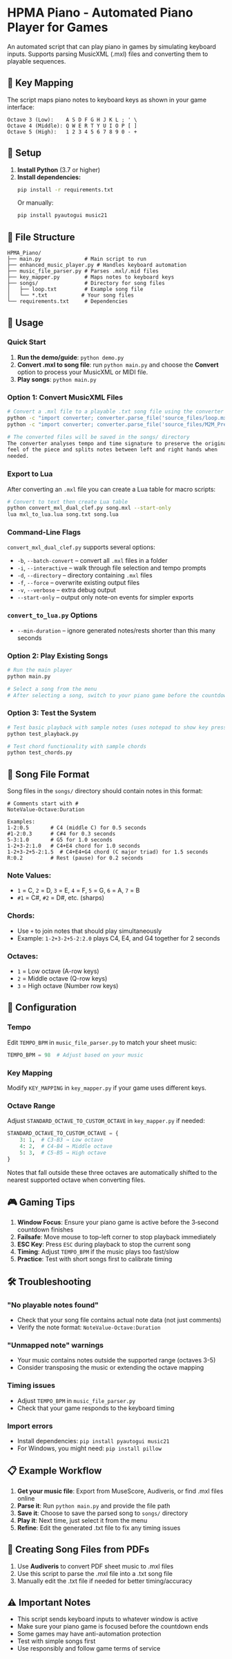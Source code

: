 # HPMA Piano - Automated Piano Player for Games

An automated script that can play piano in games by simulating keyboard inputs. Supports parsing MusicXML (.mxl) files and converting them to playable sequences.

## 🎹 Key Mapping

The script maps piano notes to keyboard keys as shown in your game interface:

```
Octave 3 (Low):    A S D F G H J K L ; ' \
Octave 4 (Middle): Q W E R T Y U I O P [ ]
Octave 5 (High):   1 2 3 4 5 6 7 8 9 0 - +
```

## 🚀 Setup

1. **Install Python** (3.7 or higher)
2. **Install dependencies:**
   ```bash
   pip install -r requirements.txt
   ```
   Or manually:
   ```bash
   pip install pyautogui music21
   ```

## 📁 File Structure

```
HPMA_Piano/
├── main.py              # Main script to run
├── enhanced_music_player.py # Handles keyboard automation
├── music_file_parser.py # Parses .mxl/.mid files
├── key_mapper.py        # Maps notes to keyboard keys
├── songs/               # Directory for song files
│   ├── loop.txt         # Example song file
│   └── *.txt           # Your song files
└── requirements.txt     # Dependencies
```

## 🎵 Usage

### Quick Start
1. **Run the demo/guide**: `python demo.py`
2. **Convert .mxl to song file**: run `python main.py` and choose the
   **Convert** option to process your MusicXML or MIDI file.
3. **Play songs**: `python main.py`

### Option 1: Convert MusicXML Files
```bash
# Convert a .mxl file to a playable .txt song file using the converter module
python -c "import converter; converter.parse_file('source_files/loop.mxl')"
python -c "import converter; converter.parse_file('source_files/M2M_Pretty_Boy.mxl')"

# The converted files will be saved in the songs/ directory
The converter analyses tempo and time signature to preserve the original
feel of the piece and splits notes between left and right hands when
needed.
```

### Export to Lua
After converting an `.mxl` file you can create a Lua table for macro scripts:

```bash
# Convert to text then create Lua table
python convert_mxl_dual_clef.py song.mxl --start-only
lua mxl_to_lua.lua song.txt song.lua
```

### Command-Line Flags
`convert_mxl_dual_clef.py` supports several options:

- `-b`, `--batch-convert` – convert all `.mxl` files in a folder
- `-i`, `--interactive` – walk through file selection and tempo prompts
- `-d`, `--directory` – directory containing `.mxl` files
- `-f`, `--force` – overwrite existing output files
- `-v`, `--verbose` – extra debug output
- `--start-only` – output only note-on events for simpler exports

### `convert_to_lua.py` Options
- `--min-duration` – ignore generated notes/rests shorter than this many seconds

### Option 2: Play Existing Songs
```bash
# Run the main player
python main.py

# Select a song from the menu
# After selecting a song, switch to your piano game before the countdown ends
```

### Option 3: Test the System
```bash
# Test basic playback with sample notes (uses notepad to show key presses)
python test_playback.py

# Test chord functionality with sample chords
python test_chords.py
```

## 📝 Song File Format

Song files in the `songs/` directory should contain notes in this format:

```
# Comments start with #
NoteValue-Octave:Duration

Examples:
1-2:0.5       # C4 (middle C) for 0.5 seconds
#1-2:0.3      # C#4 for 0.3 seconds  
5-3:1.0       # G5 for 1.0 seconds
1-2+3-2:1.0   # C4+E4 chord for 1.0 seconds
1-2+3-2+5-2:1.5  # C4+E4+G4 chord (C major triad) for 1.5 seconds
R:0.2         # Rest (pause) for 0.2 seconds
```

### Note Values:
- `1` = C, `2` = D, `3` = E, `4` = F, `5` = G, `6` = A, `7` = B
- `#1` = C#, `#2` = D#, etc. (sharps)

### Chords:
- Use `+` to join notes that should play simultaneously
- Example: `1-2+3-2+5-2:2.0` plays C4, E4, and G4 together for 2 seconds

### Octaves:
- `1` = Low octave (A-row keys)
- `2` = Middle octave (Q-row keys) 
- `3` = High octave (Number row keys)

## 🔧 Configuration

### Tempo
Edit `TEMPO_BPM` in `music_file_parser.py` to match your sheet music:
```python
TEMPO_BPM = 98  # Adjust based on your music
```

### Key Mapping
Modify `KEY_MAPPING` in `key_mapper.py` if your game uses different keys.

### Octave Range
Adjust `STANDARD_OCTAVE_TO_CUSTOM_OCTAVE` in `key_mapper.py` if needed:
```python
STANDARD_OCTAVE_TO_CUSTOM_OCTAVE = {
    3: 1,  # C3-B3 → Low octave
    4: 2,  # C4-B4 → Middle octave
    5: 3,  # C5-B5 → High octave
}
```
Notes that fall outside these three octaves are automatically shifted to the
nearest supported octave when converting files.

## 🎮 Gaming Tips

1. **Window Focus**: Ensure your piano game is active before the 3‑second countdown finishes
2. **Failsafe**: Move mouse to top-left corner to stop playback immediately
3. **ESC Key**: Press `ESC` during playback to stop the current song
4. **Timing**: Adjust `TEMPO_BPM` if the music plays too fast/slow
5. **Practice**: Test with short songs first to calibrate timing

## 🛠️ Troubleshooting

### "No playable notes found"
- Check that your song file contains actual note data (not just comments)
- Verify the note format: `NoteValue-Octave:Duration`

### "Unmapped note" warnings
- Your music contains notes outside the supported range (octaves 3-5)
- Consider transposing the music or extending the octave mapping

### Timing issues
- Adjust `TEMPO_BPM` in `music_file_parser.py`
- Check that your game responds to the keyboard timing

### Import errors
- Install dependencies: `pip install pyautogui music21`
- For Windows, you might need: `pip install pillow`

## 📋 Example Workflow

1. **Get your music file**: Export from MuseScore, Audiveris, or find .mxl files online
2. **Parse it**: Run `python main.py` and provide the file path
3. **Save it**: Choose to save the parsed song to `songs/` directory
4. **Play it**: Next time, just select it from the menu
5. **Refine**: Edit the generated .txt file to fix any timing issues

## 🎼 Creating Song Files from PDFs

1. Use **Audiveris** to convert PDF sheet music to .mxl files
2. Use this script to parse the .mxl file into a .txt song file
3. Manually edit the .txt file if needed for better timing/accuracy

## ⚠️ Important Notes

- This script sends keyboard inputs to whatever window is active
- Make sure your piano game is focused before the countdown ends
- Some games may have anti-automation protection
- Test with simple songs first
- Use responsibly and follow game terms of service
